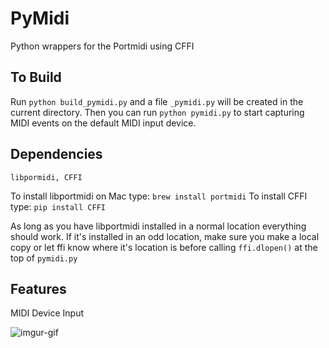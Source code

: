 # PyMidi
Python wrappers for the Portmidi using CFFI

## To Build
Run `python build_pymidi.py` and a file `_pymidi.py` will be created in the current directory.  Then you can run `python pymidi.py` to start capturing MIDI events on the default MIDI input device.

## Dependencies
```
libpormidi, CFFI
```
To install libportmidi on Mac type:
`brew install portmidi`
To install CFFI type:
`pip install CFFI`

As long as you have libportmidi installed in a normal location everything should work.  If it's installed in an odd location, make sure you make a local copy or let ffi know where it's location is before calling `ffi.dlopen()` at the top of `pymidi.py`

## Features
MIDI Device Input

![imgur-gif](../master/img/pymidi_720_ffmpeg.gif)
